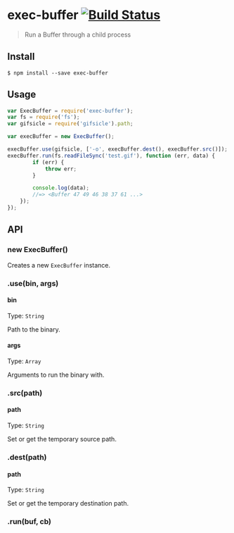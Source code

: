 # exec-buffer [![Build Status](http://img.shields.io/travis/kevva/exec-buffer.svg?style=flat)](https://travis-ci.org/kevva/exec-buffer)

> Run a Buffer through a child process

## Install

```ba
$ npm install --save exec-buffer
```

## Usage

```js
var ExecBuffer = require('exec-buffer');
var fs = require('fs');
var gifsicle = require('gifsicle').path;

var execBuffer = new ExecBuffer();

execBuffer.use(gifsicle, ['-o', execBuffer.dest(), execBuffer.src()]);
execBuffer.run(fs.readFileSync('test.gif'), function (err, data) {
		if (err) {
			throw err;
		}

		console.log(data);
		//=> <Buffer 47 49 46 38 37 61 ...>
	});
});
```

## API

### new ExecBuffer()

Creates a new `ExecBuffer` instance.

### .use(bin, args)

#### bin

Type: `String`

Path to the binary.

#### args

Type: `Array`

Arguments to run the binary with.

### .src(path)

#### path

Type: `String`

Set or get the temporary source path.

### .dest(path)

#### path

Type: `String`

Set or get the temporary destination path.

### .run(buf, cb)

###